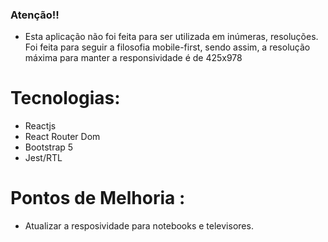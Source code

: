 ### Atenção!!

- Esta aplicação não foi feita para ser utilizada em inúmeras,
resoluções. Foi feita para seguir a filosofia mobile-first, sendo assim,
a resolução máxima para manter a responsividade é de 425x978

# Tecnologias:

- Reactjs
- React Router Dom
- Bootstrap 5
- Jest/RTL

# Pontos de Melhoria :

- Atualizar a resposividade para notebooks e televisores.
